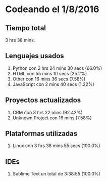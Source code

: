 # Codeando el 1/8/2016

## Tiempo total
3 hrs 38 mins.

## Lenguajes usados
1. Python con 2 hrs 24 mins 30 secs (66.0%)
1. HTML con 55 mins 10 secs (25.2%)
1. Other con 16 mins 36 secs (7.58%)
1. JavaScript con 2 mins 40 secs (1.22%)

## Proyectos actualizados
1. CRM con 3 hrs 22 mins (92.42%)
1. Unknown Project con 16 mins (7.58%)

## Plataformas utilizadas
1. Linux con 3 hrs 38 mins 55 secs (100.0%)

## IDEs
1. Sublime Text un total de 3:38:55 (100.0%)
